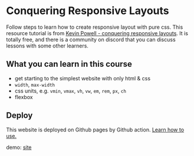 Conquering Responsive Layouts
=============================

Follow steps to learn how to create responsive layout with pure css.  This resource tutorial is from [Kevin Powell - conquering responsive layouts](https://courses.kevinpowell.co/view/courses/conquering-responsive-layouts/).  It is totally free, and there is a community on discord that you can discuss lessons with some other learners.

## What you can learn in this course

- get starting to the simplest website with only html & css
- `width`, `max-width`
- css units, e.g. `vmin`, `vmax`, `vh`, `vw`, `em`, `rem`, `px`, `ch`
- flexbox

## Deploy

This website is deployed on Github pages by Github action. [Learn how to use.](https://github.com/marketplace/actions/deploy-to-github-pages)  

demo: [site](https://cstnaya.github.io/Conquering-Responsive-Layouts/)
